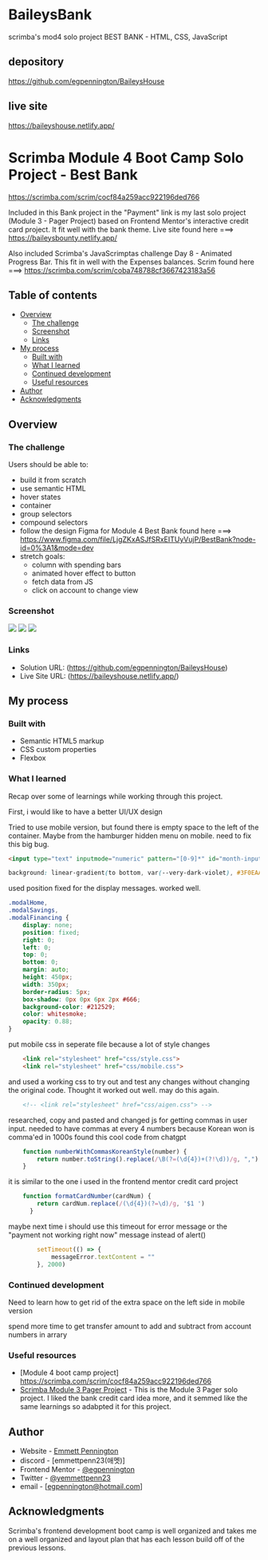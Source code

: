 # BaileysBank
 scrimba's mod4 solo project BEST BANK - HTML, CSS, JavaScript

 ## depository
 https://github.com/egpennington/BaileysHouse

 ## live site
 https://baileyshouse.netlify.app/

# Scrimba Module 4 Boot Camp Solo Project - Best Bank
https://scrimba.com/scrim/cocf84a259acc922196ded766

Included in this Bank project in the "Payment" link is my last solo project (Module 3 - Pager Project) based on Frontend Mentor's interactive credit card project. It fit well with the bank theme. 
Live site found here ===> https://baileysbounty.netlify.app/

Also included Scrimba's JavaScrimptas challenge Day 8 - Animated Progress Bar. This fit in well with the Expenses balances. 
Scrim found here ===> https://scrimba.com/scrim/coba748788cf3667423183a56


## Table of contents

- [Overview](#overview)
  - [The challenge](#the-challenge)
  - [Screenshot](#screenshot)
  - [Links](#links)
- [My process](#my-process)
  - [Built with](#built-with)
  - [What I learned](#what-i-learned)
  - [Continued development](#continued-development)
  - [Useful resources](#useful-resources)
- [Author](#author)
- [Acknowledgments](#acknowledgments)

## Overview

### The challenge

Users should be able to:
- build it from scratch
- use semantic HTML
- hover states
- container
- group selectors
- compound selectors
- follow the design Figma for Module 4 Best Bank found here
===> https://www.figma.com/file/LjgZKxASJfSRxEITUyVujP/BestBank?node-id=0%3A1&mode=dev
- stretch goals:
  - column with spending bars
  - animated hover effect to button
  - fetch data from JS
  - click on account to change view

### Screenshot

![](\images\desktopScreenshot.png)
![](\images\desktopActiveState1Screenshot.png)
![](\images\desktopActiveState2Screenshot.png)


### Links

- Solution URL: (https://github.com/egpennington/BaileysHouse)
- Live Site URL: (https://baileyshouse.netlify.app/)

## My process

### Built with

- Semantic HTML5 markup
- CSS custom properties
- Flexbox

### What I learned

Recap over some of learnings while working through this project.

First, i would like to have a better  UI/UX design

Tried to use mobile version, but found there is empty space to the left of the container.  Maybe from the hamburger hidden menu on mobile.  need to fix this big bug.

```html
<input type="text" inputmode="numeric" pattern="[0-9]*" id="month-input-el" placeholder="MM" min="1" max="12" minlength="2" maxlength="2" required>
```

```css
background: linear-gradient(to bottom, var(--very-dark-violet), #3F0EAA, #1E0633);
```

used position fixed for the display messages.  worked well.
```css
.modalHome,
.modalSavings,
.modalFinancing {
    display: none;
    position: fixed;
    right: 0;
    left: 0;
    top: 0;
    bottom: 0;
    margin: auto;
    height: 450px;
    width: 350px;
    border-radius: 5px;
    box-shadow: 0px 0px 6px 2px #666;
    background-color: #212529;
    color: whitesmoke;
    opacity: 0.88;
}
```

put mobile css in seperate file because a lot of style changes
```html
    <link rel="stylesheet" href="css/style.css">
    <link rel="stylesheet" href="css/mobile.css">
```

and used a working css to try out and test any changes without changing the original code.  Thought it worked out well. may do this again.
```html
    <!-- <link rel="stylesheet" href="css/aigen.css"> -->
```

researched, copy and pasted and changed js for getting commas in user input.
needed to have commas at every 4 numbers because Korean won is comma'ed in 1000s
found this cool code from chatgpt
```js
    function numberWithCommasKoreanStyle(number) {
        return number.toString().replace(/\B(?=(\d{4})+(?!\d))/g, ",")
    }
```

it is similar to the one i used in the frontend mentor credit card project
```js
    function formatCardNumber(cardNum) {    
        return cardNum.replace(/(\d{4})(?=\d)/g, '$1 ')
      }

```

maybe next time i should use this timeout for error message or the "payment not working right now" message instead of alert()
```js
        setTimeout(() => {
            messageError.textContent = ""
        }, 2000)
```


### Continued development

Need to learn how to get rid of the extra space on the left side in mobile version

spend more time to get transfer amount to add and subtract from account numbers in arrary


### Useful resources

- [Module 4 boot camp project] https://scrimba.com/scrim/cocf84a259acc922196ded766
- [Scrimba Module 3 Pager Project](https://scrimba.com/scrim/co9b447f7b7a0dc6201d27636) - This is the Module 3 Pager solo project. I liked the bank credit card idea more, and it semmed like the same learnings so adabpted it for this project.

## Author

- Website - [Emmett Pennington](https://www.COMINGSOON)
- discord - [emmettpenn23(애멧)]
- Frontend Mentor - [@egpennington](https://www.frontendmentor.io/profile/egpennington)
- Twitter - [@yemmettpenn23](https://www.twitter.com/emmettpenn23)
- email - [egpennington@hotmail.com]

## Acknowledgments

Scrimba's frontend development boot camp is well organized and takes me on a well organized and layout plan that has each lesson build off of the previous lessons.